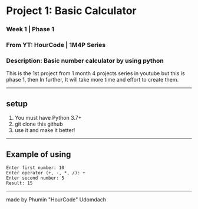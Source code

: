 # Project 1: Basic Calculator
### Week 1 | Phase 1
### From YT: HourCode | 1M4P Series
### Description: Basic number calculator by using python
This is the 1st project from 1 month 4 projects series in youtube
but this is phase 1, then In further, It will take more time and effort to create them.

---
## setup
1. You must have Python 3.7+
2. git clone this github
3. use it and make it better!

---
## Example of using
```
Enter first number: 10
Enter operator (+, -, *, /): +
Enter second number: 5
Result: 15
```

---

made by Phumin "HourCode" Udomdach
